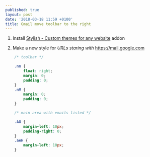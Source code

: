 ```yaml
---
published: true
layout: post
date: '2018-03-18 11:59 +0100'
title: Gmail move toolbar to the right
---
```

1. Install [Stylish - Custom themes for any website](https://addons.mozilla.org/en-US/firefox/addon/stylish/) addon

2. Make a new style for *URLs staring with* https://mail.google.com

```css
    /* toolbar */

    .nn {
        float: right;
        margin: 0;
        padding: 0;
    }
    .nM {
        margin: 0;
        padding: 0;
    }

    /* main area with emails listed */

    .AO {
        margin-left: 10px;
        padding-right: 0;
    }
    .aeH {
        margin-left: 10px;
    }
```

